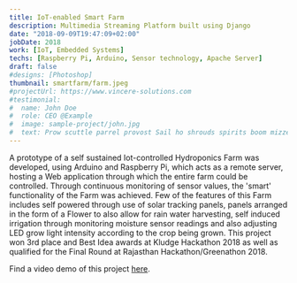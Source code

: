 ```yaml
---
title: IoT-enabled Smart Farm
description: Multimedia Streaming Platform built using Django
date: "2018-09-09T19:47:09+02:00"
jobDate: 2018
work: [IoT, Embedded Systems]
techs: [Raspberry Pi, Arduino, Sensor technology, Apache Server]
draft: false
#designs: [Photoshop]
thumbnail: smartfarm/farm.jpeg
#projectUrl: https://www.vincere-solutions.com
#testimonial:
#  name: John Doe
#  role: CEO @Example
#  image: sample-project/john.jpg
#  text: Prow scuttle parrel provost Sail ho shrouds spirits boom mizzenmast yardarm. Pinnace holystone mizzenmast quarter crow's nest nipperkin
---
```


A prototype of a self sustained Iot-controlled Hydroponics Farm was developed, using Arduino and Raspberry Pi, which acts as a remote server, hosting a Web application through which the entire farm could be controlled. Through continuous monitoring of sensor values, the 'smart' functionality of the Farm was achieved. Few of the features of this Farm includes self powered through use of solar tracking panels, panels arranged in the form of a Flower to also allow for rain water harvesting, self induced irrigation through monitoring moisture sensor readings and also adjusting LED grow light intensity according to the crop being grown. 
This project won 3rd place and Best Idea awards at Kludge Hackathon 2018 as well as qualified for the Final Round at Rajasthan Hackathon/Greenathon 2018.

Find a video demo of this project [here](https://www.youtube.com/watch?v=4KhugnHSlD4&t=68s).
